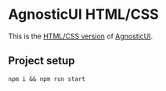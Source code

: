# AgnosticUI HTML/CSS

This is the [HTML/CSS version](https://github.com/AgnosticUI/agnosticui/tree/master/agnostic-css) of [AgnosticUI](https://github.com/AgnosticUI/agnosticui).

## Project setup

```
npm i && npm run start
```
